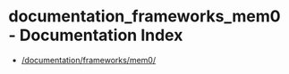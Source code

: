# documentation_frameworks_mem0 - Documentation Index

- [/documentation/frameworks/mem0/](./_documentation_frameworks_mem0_.md)
